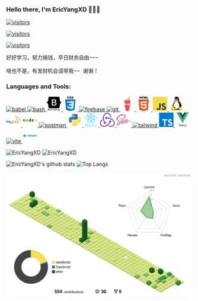 ### Hello there, I'm EricYangXD 👋👋👋

[![visitors](https://visitor-badge.glitch.me/badge?page_id=EricYangXD.EricYangXD)](https://github.com/EricYangXD)

[![visitors](https://komarev.com/ghpvc/?username=EricYangXD&color=green&label=visitors)](https://github.com/EricYangXD)

[![visitors](https://visitor-badge.laobi.icu/badge?page_id=EricYangXD.EricYangXD)](https://github.com/EricYangXD)

<pre>
好好学习，努力搞钱，早日财务自由~~~

啥也不是，有发财机会请带我~~ 谢谢！
</pre>

<!-- <img align='right' src="https://giphy.com/embed/l0MYKqBTwZeJi2e5y" width="339" height="480" /> -->

<h3 align="left">Languages and Tools:</h3>
<p align="left">
			<!-- <a href="https://cordova.apache.org/" target="_blank">
				<img
					src="https://www.vectorlogo.zone/logos/apache_cordova/apache_cordova-icon.svg"
					alt="apachecordova"
					width="40"
					height="40"
				/>
			</a> -->
			<a href="https://babeljs.io/" target="_blank">
				<img
					src="https://www.vectorlogo.zone/logos/babeljs/babeljs-icon.svg"
					alt="babel"
					width="40"
					height="40"
				/>
			</a>
			<a href="https://www.gnu.org/software/bash/" target="_blank">
				<img
					src="https://www.vectorlogo.zone/logos/gnu_bash/gnu_bash-icon.svg"
					alt="bash"
					width="40"
					height="40"
				/>
			</a>
			<a href="https://getbootstrap.com" target="_blank">
				<img
					src="https://raw.githubusercontent.com/devicons/devicon/master/icons/bootstrap/bootstrap-plain-wordmark.svg"
					alt="bootstrap"
					width="40"
					height="40"
				/>
			</a>
			<a href="https://www.w3schools.com/css/" target="_blank">
				<img
					src="https://raw.githubusercontent.com/devicons/devicon/master/icons/css3/css3-original-wordmark.svg"
					alt="css3"
					width="40"
					height="40"
				/>
			</a>
			<a href="https://firebase.google.com/" target="_blank">
				<img
					src="https://www.vectorlogo.zone/logos/firebase/firebase-icon.svg"
					alt="firebase"
					width="40"
					height="40"
				/>
			</a>
			<a href="https://git-scm.com/" target="_blank">
				<img
					src="https://www.vectorlogo.zone/logos/git-scm/git-scm-icon.svg"
					alt="git"
					width="40"
					height="40"
				/>
			</a>
			<!-- <a href="https://graphql.org" target="_blank">
				<img
					src="https://www.vectorlogo.zone/logos/graphql/graphql-icon.svg"
					alt="graphql"
					width="40"
					height="40"
				/>
			</a> -->
			<a href="https://gulpjs.com" target="_blank">
				<img
					src="https://raw.githubusercontent.com/devicons/devicon/master/icons/gulp/gulp-plain.svg"
					alt="gulp"
					width="40"
					height="40"
				/>
			</a>
			<a href="https://www.w3.org/html/" target="_blank">
				<img
					src="https://raw.githubusercontent.com/devicons/devicon/master/icons/html5/html5-original-wordmark.svg"
					alt="html5"
					width="40"
					height="40"
				/>
			</a>
			<a
				href="https://developer.mozilla.org/en-US/docs/Web/JavaScript"
				target="_blank"
			>
				<img
					src="https://raw.githubusercontent.com/devicons/devicon/master/icons/javascript/javascript-original.svg"
					alt="javascript"
					width="40"
					height="40"
				/>
			</a>
			<a href="https://www.linux.org/" target="_blank">
				<img
					src="https://raw.githubusercontent.com/devicons/devicon/master/icons/linux/linux-original.svg"
					alt="linux"
					width="40"
					height="40"
				/>
			</a>
			<a href="https://www.mysql.com/" target="_blank">
				<img
					src="https://raw.githubusercontent.com/devicons/devicon/master/icons/mysql/mysql-original-wordmark.svg"
					alt="mysql"
					width="40"
					height="40"
				/>
			</a>
			<a href="https://nodejs.org" target="_blank">
				<img
					src="https://raw.githubusercontent.com/devicons/devicon/master/icons/nodejs/nodejs-original-wordmark.svg"
					alt="nodejs"
					width="40"
					height="40"
				/>
			</a>
			<a href="https://postman.com" target="_blank">
				<img
					src="https://www.vectorlogo.zone/logos/getpostman/getpostman-icon.svg"
					alt="postman"
					width="40"
					height="40"
				/>
			</a>
			<a href="https://www.python.org" target="_blank">
				<img
					src="https://raw.githubusercontent.com/devicons/devicon/master/icons/python/python-original.svg"
					alt="python"
					width="40"
					height="40"
				/>
			</a>
			<a href="https://reactjs.org/" target="_blank">
				<img
					src="https://raw.githubusercontent.com/devicons/devicon/master/icons/react/react-original-wordmark.svg"
					alt="react"
					width="40"
					height="40"
				/>
			</a>
			<a href="https://redux.js.org" target="_blank">
				<img
					src="https://raw.githubusercontent.com/devicons/devicon/master/icons/redux/redux-original.svg"
					alt="redux"
					width="40"
					height="40"
				/>
			</a>
			<a href="https://sass-lang.com" target="_blank">
				<img
					src="https://raw.githubusercontent.com/devicons/devicon/master/icons/sass/sass-original.svg"
					alt="sass"
					width="40"
					height="40"
				/>
			</a>
			<a href="https://tailwindcss.com/" target="_blank">
				<img
					src="https://www.vectorlogo.zone/logos/tailwindcss/tailwindcss-icon.svg"
					alt="tailwind"
					width="40"
					height="40"
				/>
			</a>
			<a href="https://www.typescriptlang.org/" target="_blank">
				<img
					src="https://raw.githubusercontent.com/devicons/devicon/master/icons/typescript/typescript-original.svg"
					alt="typescript"
					width="40"
					height="40"
				/>
			</a>
			<a href="https://vuejs.org/" target="_blank">
				<img
					src="https://raw.githubusercontent.com/devicons/devicon/master/icons/vuejs/vuejs-original-wordmark.svg"
					alt="vuejs"
					width="40"
					height="40"
				/>
			</a>
			<a
				href="https://vitejs.dev"
				target="_blank"
				rel="noopener noreferrer"
			>
				<img
					src="https://vitejs.dev/logo.svg"
					alt="vite"
					width="40"
					height="40"
				/>
			</a>
			<a href="https://webpack.js.org" target="_blank">
				<img
					src="https://raw.githubusercontent.com/devicons/devicon/d00d0969292a6569d45b06d3f350f463a0107b0d/icons/webpack/webpack-original-wordmark.svg"
					alt="webpack"
					width="40"
					height="40"
				/>
			</a>
		</p>
    
<p align="left">
  <img width="400em" src="https://github-readme-stats.vercel.app/api?username=EricYangXD&show_icons=true&locale=en&theme=radical" alt="EricYangXD"/>
  <img width="400em" src="https://github-readme-streak-stats.herokuapp.com/?user=EricYangXD&theme=radical" alt="EricYangXD" />
</p>

![EricYangXD's github stats](https://github-readme-stats.vercel.app/api?username=EricYangXD&show_icons=true&hide_title=true&count_private=true)
![Top Langs](https://github-readme-stats.vercel.app/api/top-langs/?username=EricYangXD&layout=compact)

![](./profile-3d-contrib/profile-green-animate.svg)
